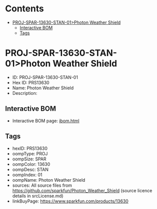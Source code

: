



Contents
========

* [PROJ-SPAR-13630-STAN-01>Photon Weather Shield](#proj-spar-13630-stan-01photon-weather-shield)
	* [Interactive BOM](#interactive-bom)
	* [Tags](#tags)

# PROJ-SPAR-13630-STAN-01>Photon Weather Shield

- ID: PROJ-SPAR-13630-STAN-01
- Hex ID: PRS13630
- Name: Photon Weather Shield
- Description: 

## Interactive BOM

- Interactive BOM page: [ibom.html](kicad/bom/ibom.html)

## Tags

- hexID: PRS13630
- oompType: PROJ
- oompSize: SPAR
- oompColor: 13630
- oompDesc: STAN
- oompIndex: 01
- oompName: Photon Weather Shield
- sources: All source files from https://github.com/sparkfun/Photon_Weather_Shield (source licence details in srcLicense.md)
- linkBuyPage: https://www.sparkfun.com/products/13630
